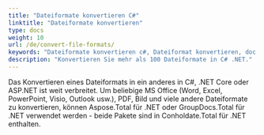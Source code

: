 ```yaml
---
title: "Dateiformate konvertieren C#"
linktitle: "Dateiformate konvertieren"
type: docs
weight: 10
url: /de/convert-file-formats/
keywords: "Dateiformate konvertieren c#, Dateiformat konvertieren, doc docx c# konvertieren, xls xlsx c# konvertieren, word in pdf konvertieren ASP .NET, PDF in HTML C# konvertieren, html in pdf c# konvertieren, docx in pdf c# konvertieren, xlsx in pdf c# konvertieren , Bild in pdf C# konvertieren, AutoCad C# konvertieren, PNG in pdf .net konvertieren"
description: "Konvertieren Sie mehr als 100 Dateiformate in C# .NET."
---
```


Das Konvertieren eines Dateiformats in ein anderes in C#, .NET Core oder ASP.NET ist weit verbreitet. Um beliebige MS Office (Word, Excel, PowerPoint, Visio, Outlook usw.), PDF, Bild und viele andere Dateiformate zu konvertieren, können Aspose.Total für .NET oder GroupDocs.Total für .NET verwendet werden - beide Pakete sind in Conholdate.Total für .NET enthalten.

